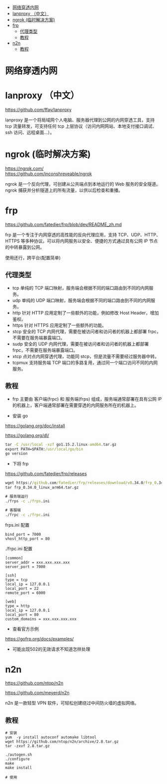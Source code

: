 <!-- TOC -->

- [网络穿透内网](#网络穿透内网)
- [lanproxy （中文）](#lanproxy-中文)
- [ngrok (临时解决方案)](#ngrok-临时解决方案)
- [frp](#frp)
    - [代理类型](#代理类型)
    - [教程](#教程)
- [n2n](#n2n)
    - [教程](#教程-1)

<!-- /TOC -->

# 网络穿透内网

# lanproxy （中文）

https://github.com/ffay/lanproxy

lanproxy 是一个将局域网个人电脑、服务器代理到公网的内网穿透工具，支持 tcp 流量转发，可支持任何 tcp 上层协议（访问内网网站、本地支付接口调试、ssh 访问、远程桌面...）。

# ngrok (临时解决方案)

https://ngrok.com/  
https://github.com/inconshreveable/ngrok

ngrok 是一个反向代理，可创建从公共端点到本地运行的 Web 服务的安全隧道。ngrok 捕获并分析隧道上的所有流量，以供以后检查和重播。

# frp

https://github.com/fatedier/frp/blob/dev/README_zh.md

frp 是一个专注于内网穿透的高性能的反向代理应用，支持 TCP、UDP、HTTP、HTTPS 等多种协议。可以将内网服务以安全、便捷的方式通过具有公网 IP 节点的中转暴露到公网。

使用还行，跨平台(配置简单)

## 代理类型

- tcp 单纯的 TCP 端口映射，服务端会根据不同的端口路由到不同的内网服务。
- udp 单纯的 UDP 端口映射，服务端会根据不同的端口路由到不同的内网服务。
- http 针对 HTTP 应用定制了一些额外的功能，例如修改 Host Header，增加鉴权。
- https 针对 HTTPS 应用定制了一些额外的功能。
- stcp 安全的 TCP 内网代理，需要在被访问者和访问者的机器上都部署 frpc，不需要在服务端暴露端口。
- sudp 安全的 UDP 内网代理，需要在被访问者和访问者的机器上都部署 frpc，不需要在服务端暴露端口。
- xtcp 点对点内网穿透代理，功能同 stcp，但是流量不需要经过服务器中转。
- tcpmux 支持服务端 TCP 端口的多路复用，通过同一个端口访问不同的内网服务。

## 教程

- frp 主要由 客户端(frpc) 和 服务端(frps) 组成，服务端通常部署在具有公网 IP 的机器上，客户端通常部署在需要穿透的内网服务所在的机器上。

- 安装 go

https://golang.org/doc/install

https://golang.org/dl/

```cmd
tar -C /usr/local -xzf go1.15.2.linux-amd64.tar.gz
export PATH=$PATH:/usr/local/go/bin
go version
```

- 下将 frp

https://github.com/fatedier/frp/releases

```cmd
wget https://github.com/fatedier/frp/releases/download/v0.34.0/frp_0.34.0_linux_arm64.tar.gz
tar frp_0.34.0_linux_arm64.tar.gz

# 服务端运行
./frps -c ./frps.ini

# 客服端
./frpc -c ./frpc.ini
```

frps.ini 配置

```
bind_port = 7000
vhost_http_port = 80
```

./frpc.ini 配置

```
[common]
server_addr = xxx.xxx.xxx.xxx
server_port = 7000

[ssh]
type = tcp
local_ip = 127.0.0.1
local_port = 22
remote_port = 6000

[web]
type = http
local_ip = 127.0.0.1
local_port = 80
custom_domains = xxx.xxx.xxx.xxx
```

- 查看官方示例


https://gofrp.org/docs/examples/

- 可能出现502的无效请求不知道怎样处理

# n2n

https://github.com/ntop/n2n

https://github.com/meyerd/n2n

n2n 是一款轻型 VPN 软件，可轻松创建绕过中间防火墙的虚拟网络。

## 教程


```
# 安装 
yum  -y install autoconf automake libtool
wget https://github.com/ntop/n2n/archive/2.8.tar.gz
tar -zxvf 2.8.tar.gz

./autogen.sh
./configure
make
make install
```

```
# 使用

```
